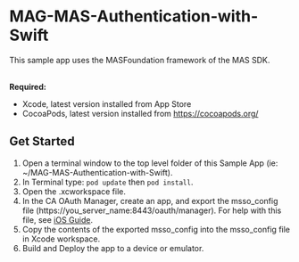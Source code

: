 # MAG-MAS-Authentication-with-Swift

This sample app uses the MASFoundation framework of the MAS SDK.

<br>**Required:**
* Xcode, latest version installed from App Store
* CocoaPods, latest version installed from https://cocoapods.org/


## Get Started
1. Open a terminal window to the top level folder of this Sample App (ie: ~/MAG-MAS-Authentication-with-Swift).
2. In Terminal type: `pod update`    then   `pod install`.
3. Open the .xcworkspace file.
4. In the CA OAuth Manager, create an app, and export the msso_config file (https://you_server_name:8443/oauth/manager). For help with this file, see [iOS Guide](https://www.ca.com/us/developers/mas/docs.html?id=1).
5. Copy the contents of the exported msso_config into the msso_config file in Xcode workspace.
6. Build and Deploy the app to a device or emulator.


